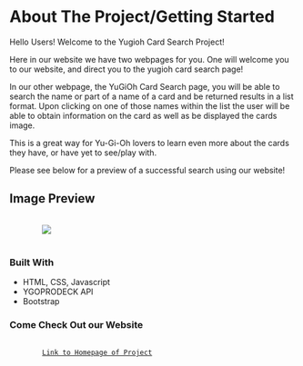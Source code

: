 # About The Project/Getting Started


Hello Users! Welcome to the Yugioh Card Search Project!

Here in our website we have two webpages for you. One will welcome you to our website, and direct you to the yugioh card search page!

In our other webpage, the YuGiOh Card Search page, you will be able to search the name or part of a name of a card and be returned results in a list format. Upon clicking on one of those names within the list the user will be able to obtain information on the card as well as be displayed the cards image.

This is a great way for Yu-Gi-Oh lovers to learn even more about the cards they have, or have yet to see/play with.

Please see below for a preview of a successful search using our website!

## Image Preview

<pre>
    <code>
        <img src= "./assets/Screenshot 2023-07-16 at 6.43.53 AM (2).png">
    </code>
</pre>

### Built With
- HTML, CSS, Javascript
- YGOPRODECK API
- Bootstrap



### Come Check Out our Website

<pre>
    <code>
        <a href = "https://alexandertsiklidis1.github.io/Front-End-Portfolio-Project/">Link to Homepage of Project</a>
    </code>
</pre>

